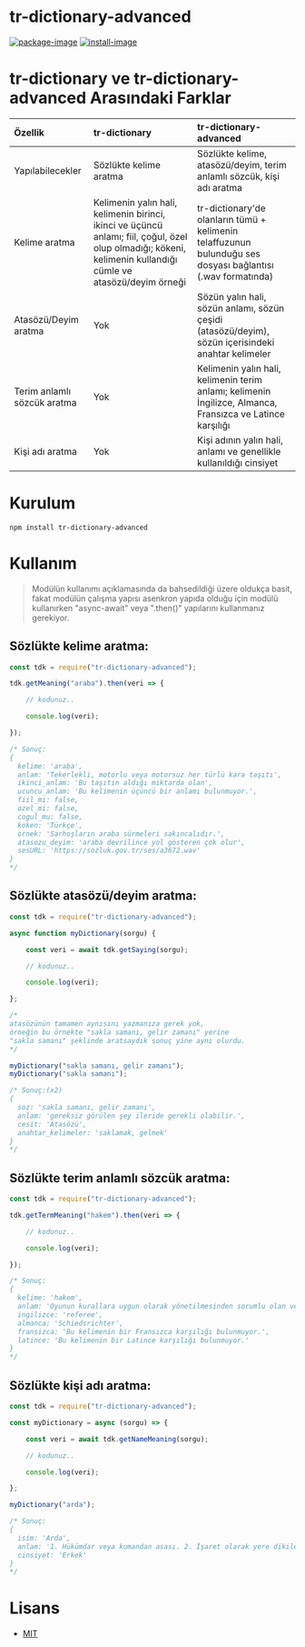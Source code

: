 # tr-dictionary-advanced

[![package-image]][package-url]  [![install-image]][install-url]

# tr-dictionary ve tr-dictionary-advanced Arasındaki Farklar

| Özellik | tr-dictionary | tr-dictionary-advanced |
|:--------|:--------------|:-----------------------|
| Yapılabilecekler | Sözlükte kelime aratma | Sözlükte kelime, atasözü/deyim, terim anlamlı sözcük, kişi adı aratma |
| Kelime aratma | Kelimenin yalın hali, kelimenin birinci, ikinci ve üçüncü anlamı; fiil, çoğul, özel olup olmadığı; kökeni, kelimenin kullandığı cümle ve atasözü/deyim örneği | tr-dictionary'de olanların tümü + kelimenin telaffuzunun bulunduğu ses dosyası bağlantısı (.wav formatında) |
| Atasözü/Deyim aratma | Yok | Sözün yalın hali, sözün anlamı, sözün çeşidi (atasözü/deyim), sözün içerisindeki anahtar kelimeler |
| Terim anlamlı sözcük aratma | Yok | Kelimenin yalın hali, kelimenin terim anlamı; kelimenin İngilizce, Almanca, Fransızca ve Latince karşılığı |
| Kişi adı aratma | Yok | Kişi adının yalın hali, anlamı ve genellikle kullanıldığı cinsiyet |

# Kurulum
```batch
npm install tr-dictionary-advanced
```
# Kullanım

> Modülün kullanımı açıklamasında da bahsedildiği üzere oldukça basit, fakat modülün çalışma yapısı asenkron yapıda olduğu için modülü kullanırken "async-await" veya ".then()" yapılarını kullanmanız gerekiyor.

Sözlükte kelime aratma:
---
```js
const tdk = require("tr-dictionary-advanced");

tdk.getMeaning("araba").then(veri => {

    // kodunuz..

    console.log(veri);

});

/* Sonuç:
{
  kelime: 'araba',
  anlam: 'Tekerlekli, motorlu veya motorsuz her türlü kara taşıtı',
  ikinci_anlam: 'Bu taşıtın aldığı miktarda olan',
  ucuncu_anlam: 'Bu kelimenin üçüncü bir anlamı bulunmuyor.',
  fiil_mi: false,
  ozel_mi: false,
  cogul_mu: false,
  koken: 'Türkçe',
  ornek: 'Sarhoşların araba sürmeleri sakıncalıdır.',
  atasozu_deyim: 'araba devrilince yol gösteren çok olur',
  sesURL: 'https://sozluk.gov.tr/ses/a3672.wav'
}
*/
```

Sözlükte atasözü/deyim aratma:
---
```js
const tdk = require("tr-dictionary-advanced");

async function myDictionary(sorgu) {

    const veri = await tdk.getSaying(sorgu);

    // kodunuz..

    console.log(veri);

};

/*
atasözünün tamamen aynısını yazmanıza gerek yok,
örneğin bu örnekte "sakla samanı, gelir zamanı" yerine
"sakla samanı" şeklinde aratsaydık sonuç yine aynı olurdu.
*/ 

myDictionary("sakla samanı, gelir zamanı");
myDictionary("sakla samanı");

/* Sonuç:(x2)
{
  soz: 'sakla samanı, gelir zamanı',
  anlam: 'gereksiz görülen şey ileride gerekli olabilir.',
  cesit: 'Atasözü',
  anahtar_kelimeler: 'saklamak, gelmek'
}
*/
```

Sözlükte terim anlamlı sözcük aratma:
---
```js
const tdk = require("tr-dictionary-advanced");

tdk.getTermMeaning("hakem").then(veri => {

    // kodunuz..

    console.log(veri);

});

/* Sonuç:
{
  kelime: 'hakem',
  anlam: 'Oyunun kurallara uygun olarak yönetilmesinden sorumlu olan ve kararlarına uyulması gereken görevli.',
  ingilizce: 'referee',
  almanca: 'Schiedsrichter',
  fransizca: 'Bu kelimenin bir Fransızca karşılığı bulunmuyor.',
  latince: 'Bu kelimenin bir Latince karşılığı bulunmuyor.'
}
*/
```

Sözlükte kişi adı aratma:
---
```js
const tdk = require("tr-dictionary-advanced");

const myDictionary = async (sorgu) => {

    const veri = await tdk.getNameMeaning(sorgu);

    // kodunuz..

    console.log(veri);

};

myDictionary("arda");

/* Sonuç:
{
  isim: 'Arda',
  anlam: '1. Hükümdar veya kumandan asası. 2. İşaret olarak yere dikilen çubuk. 3. Sonra gelen.4. Meriç ırmağının Edirne yöresindeki önemli bir kolu. 5. Uygur yazılarında geçen çok eski bir Türk adı. ',
  cinsiyet: 'Erkek'
}
*/
```


# Lisans

- [MIT](https://github.com/ardneps/tr-dictionary-advanced/blob/master/LICENSE)

[package-url]: http://npmjs.org/package/tr-dictionary-advanced
[package-image]: https://badge.fury.io/js/tr-dictionary-advanced.svg

[install-url]: https://packagephobia.com/result?p=tr-dictionary-advanced
[install-image]: https://packagephobia.com/badge?p=tr-dictionary-advanced

[npm-url]: https://nodei.co/npm/tr-dictionary-advanced/
[npm-image]: https://nodei.co/npm/tr-dictionary-advanced.png?downloads=true&downloadRank=true&stars=false

[license-url]: https://lbesson.mit-license.org/
[license-image]: https://img.shields.io/badge/License-MIT-blue.svg

[badges-url]: https://github.com/Naereen/badges
[badges-image]: https://img.shields.io/badge/badges-awesome-green.svg

[markdown-url]: http://commonmark.org
[markdown-image]: https://img.shields.io/badge/Made%20with-Markdown-1f425f.svg